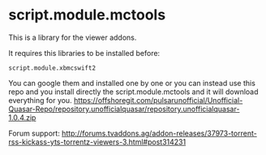 # script.module.mctools
This is a library for the viewer addons.

It requires this libraries to be installed before:

    script.module.xbmcswift2
    
  You can google them and installed one by one or you can instead use this repo and you install directly the script.module.mctools 
  and it will download everything for you.
   https://offshoregit.com/pulsarunofficial/Unofficial-Quasar-Repo/repository.unofficialquasar/repository.unofficialquasar-1.0.4.zip
  
  Forum support:
  http://forums.tvaddons.ag/addon-releases/37973-torrent-rss-kickass-yts-torrentz-viewers-3.html#post314231
